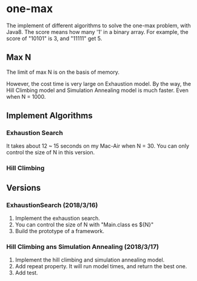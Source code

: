 # one-max
The implement of different algorithms to solve the one-max problem, with Java8.
The score means how many '1' in a binary array.
For example, the score of "10101" is 3, and "11111" get 5.

## Max N
The limit of max N is on the basis of memory.

However, the cost time is very large on Exhaustion model.
By the way, the Hill Climbing model and Simulation Annealing model is much faster. Even when N = 1000.

## Implement Algorithms

### Exhaustion Search
It takes about 12 ~ 15 seconds on my Mac-Air when N = 30.
You can only control the size of N in this version.

### Hill Climbing


## Versions
### ExhaustionSearch (2018/3/16)
1. Implement the exhaustion search.
2. You can control the size of N with "Main.class es ${N}"
3. Build the prototype of a framework.

### Hill Climbing ans Simulation Annealing (2018/3/17)
1. Implement the hill climbing and simulation annealing model.
2. Add repeat property. It will run model times, and return the best one.
3. Add test.